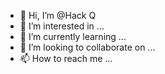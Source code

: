 - 👋 Hi, I’m @Hack Q
- 👀 I’m interested in ...
- 🌱 I’m currently learning ...
- 💞️ I’m looking to collaborate on ...
- 📫 How to reach me ...

<!---
Hack Q is a ✨ special ✨ repository because its `README.md` (this file) appears on your GitHub profile.
You can click the Preview link to take a look at your changes.
--->
